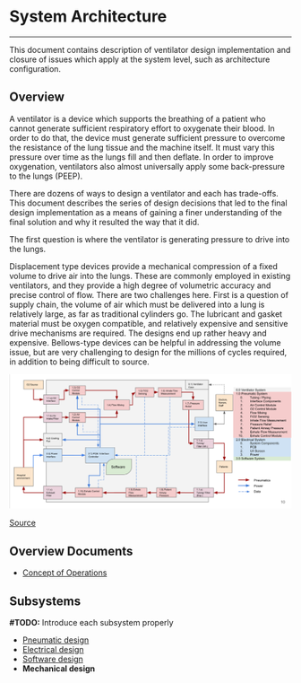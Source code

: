 # System Architecture

-------------

This document contains description of ventilator design implementation and closure of issues which
apply at the system level, such as architecture configuration.

## Overview

A ventilator is a device which supports the breathing of a patient who cannot generate
sufficient respiratory effort to oxygenate their blood. In order to do that, the device
must generate sufficient pressure to overcome the resistance of the lung tissue and the
machine itself. It must vary this pressure over time as the lungs fill and then deflate.
In order to improve oxygenation, ventilators also almost universally apply some
back-pressure to the lungs (PEEP). 

There are dozens of ways to design a ventilator and each has trade-offs. This document
describes the series of design decisions that led to the final design implementation
as a means of gaining a finer understanding of the final solution and why it resulted the
way that it did. 

The first question is where the ventilator is generating pressure to drive into the lungs. 

Displacement type devices provide a mechanical compression of a fixed volume to drive air
into the lungs. These are commonly employed in existing ventilators, and they provide a
high degree of volumetric accuracy and precise control of flow. There are two challenges
here. First is a question of supply chain, the volume of air which must be delivered into
a lung is relatively large, as far as traditional cylinders go. The lubricant and gasket
material must be oxygen compatible, and relatively expensive and sensitive drive
mechanisms are required. The designs end up rather heavy and expensive. Bellows-type
devices can be helpful in addressing the volume issue, but are very challenging to design
for the millions of cycles required, in addition to being difficult to source. 

![Ventilator Design Overview](functional-block-diagram.png)

[Source](https://docs.google.com/presentation/d/1ye96itSLfdbO9PQT0MSiq6xR2ArqD2MpV1Wj8ORfHeo/edit#slide=id.g7330d84036_1_0)

## Overview Documents

* [Concept of Operations](conop.md)

## Subsystems

**#TODO:** Introduce each subsystem properly

   * [Pneumatic design](pneumatic-system)
   * [Electrical design](electrical-system)
   * [Software design](https://github.com/RespiraWorks/VentilatorSoftware)
   * **Mechanical design**

